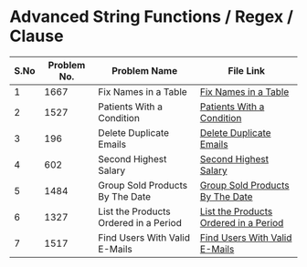 
# Advanced String Functions / Regex / Clause

|S.No| Problem No. | Problem Name                  | File Link                       | 
|-----|-------------|--------------------------------|----------------------------------|
| 1 | 1667     | Fix Names in a Table | [Fix Names in a Table]( https://leetcode.com/problems/fix-names-in-a-table?envType=study-plan-v2&envId=top-sql-50)|
| 2 | 1527      | Patients With a Condition | [Patients With a Condition](https://leetcode.com/problems/patients-with-a-condition?envType=study-plan-v2&envId=top-sql-50)  | 
| 3 | 196    | Delete Duplicate Emails  | [Delete Duplicate Emails](https://leetcode.com/problems/delete-duplicate-emails?envType=study-plan-v2&envId=top-sql-50)
| 4 | 602      | Second Highest Salary          | [Second Highest Salary]( https://leetcode.com/problems/second-highest-salary?envType=study-plan-v2&envId=top-sql-50)        | 
| 5 | 1484      | Group Sold Products By The Date       | [Group Sold Products By The Date]( https://leetcode.com/problems/group-sold-products-by-the-date?envType=study-plan-v2&envId=top-sql-50)    | 
| 6 | 1327     | List the Products Ordered in a Period           | [List the Products Ordered in a Period]( https://leetcode.com/problems/list-the-products-ordered-in-a-period?envType=study-plan-v2&envId=top-sql-50)            |
| 7 | 1517     | Find Users With Valid E-Mails          | [Find Users With Valid E-Mails]( https://leetcode.com/problems/find-users-with-valid-e-mails?envType=study-plan-v2&envId=top-sql-50)            |


